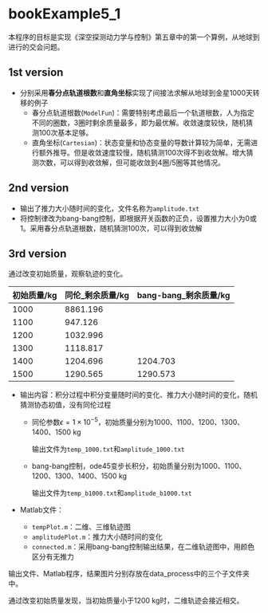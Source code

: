 # bookExample5_1

本程序的目标是实现《深空探测动力学与控制》第五章中的第一个算例，从地球到进行的交会问题。

## 1st version

* 分别采用**春分点轨道根数**和**直角坐标**实现了间接法求解从地球到金星1000天转移的例子
  * 春分点轨道根数(`ModelFun`)：需要特别考虑最后一个轨道根数，人为指定不同的圈数，3圈时剩余质量最多，即为最优解。收敛速度较快，随机猜测100次基本足够。
  * 直角坐标(`Cartesian`)：状态变量和协态变量的导数计算较为简单，无需进行额外推导。但是收敛速度较慢，随机猜测100次得不到收敛解。增大猜测次数，可以得到收敛解，但可能收敛到4圈/5圈等其他情况。

## 2nd version

* 输出了推力大小随时间的变化，文件名称为`amplitude.txt`
* 将控制律改为bang-bang控制，即根据开关函数的正负，设置推力大小为0或1。采用春分点轨道根数，随机猜测100次，可以得到收敛解

## 3rd version

通过改变初始质量，观察轨迹的变化。

| 初始质量/kg | 同伦_剩余质量/kg | bang-bang_剩余质量/kg |
| ----------- | ---------------- | --------------------- |
| 1000        | 8861.196         |                       |
| 1100        | 947.126          |                       |
| 1200        | 1032.996         |                       |
| 1300        | 1118.817         |                       |
| 1400        | 1204.696         | 1204.703              |
| 1500        | 1290.565         | 1290.573              |



* 输出内容：积分过程中积分变量随时间的变化、推力大小随时间的变化，随机猜测协态初值，没有同伦过程

  * 同伦参数$\epsilon=1\times 10^{-5}$，初始质量分别为1000、1100、1200、1300、1400、1500 kg

    输出文件为`temp_1000.txt`和`amplitude_1000.txt`

  * bang-bang控制，ode45变步长积分，初始质量分别为1000、1100、1200、1300、1400、1500 kg

    输出文件为`temp_b1000.txt`和`amplitude_b1000.txt`

* Matlab文件：

  * `tempPlot.m`：二维、三维轨迹图
  * `amplitudePlot.m`：推力大小随时间的变化
  * `connected.m`：采用bang-bang控制输出结果，在二维轨迹图中，用颜色区分有无推力

输出文件、Matlab程序，结果图片分别存放在data_process中的三个子文件夹中。

通过改变初始质量发现，当初始质量小于1200 kg时，二维轨迹会接近相交。